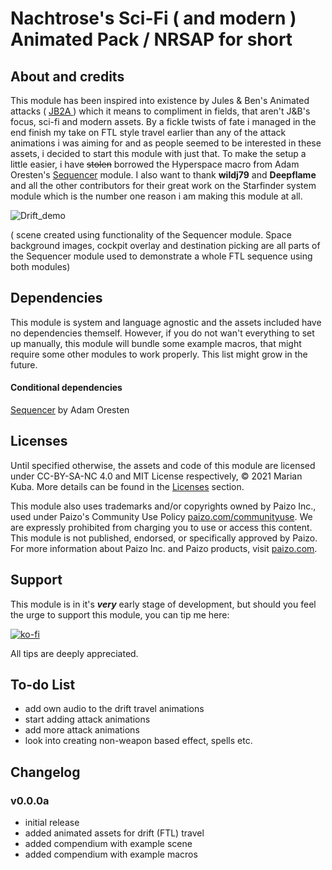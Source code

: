 # Nachtrose's Sci-Fi ( and modern ) Animated Pack / NRSAP for short

## About and credits

This module has been inspired into existence by Jules & Ben's Animated attacks ( [ JB2A ](https://github.com/Jules-Bens-Aa/JB2A_DnD5e) ) which it means to compliment in fields, that aren't J&B's focus, sci-fi and modern assets.
By a fickle twists of fate i managed in the end finish my take on FTL style travel earlier than any of the attack animations i was aiming for and as people seemed to be interested in these assets, i decided to start this module with just that. To make the setup a little easier, i have ~~stolen~~ borrowed the Hyperspace macro from Adam Oresten's [Sequencer](https://github.com/fantasycalendar/FoundryVTT-Sequencer) module.
I also want to thank **wildj79** and **Deepflame** and all the other contributors for their great work on the Starfinder system module which is the number one reason i am making this module at all.

![Drift_demo](/images/drift_travel_demo.gif)

( scene created using functionality of the Sequencer module. Space background images, cockpit overlay and destination picking are all parts of the Sequencer module used to demonstrate a whole FTL sequence using both modules)

## Dependencies

This module is system and language agnostic and the assets included have no dependencies themself.
However, if you do not wan't everything to set up manually, this module will bundle some example macros, that might require some other modules to work properly. This list might grow in the future.

 #### Conditional dependencies

   [Sequencer](https://github.com/fantasycalendar/FoundryVTT-Sequencer) by Adam Oresten
   
## Licenses

Until specified otherwise, the assets and code of this module are licensed under CC-BY-SA-NC 4.0 and MIT License respectively, © 2021 Marian Kuba. More details can be found in the [Licenses](https://github.com/Nachtrose/NRSAP/tree/main/licenses) section.

This module also uses trademarks and/or copyrights owned by Paizo Inc., used under Paizo's Community Use Policy [paizo.com/communityuse](https://www.paizo.com/communityuse). We are expressly prohibited from charging you to use or access this content. This module is not published, endorsed, or specifically approved by Paizo. For more information about Paizo Inc. and Paizo products, visit [paizo.com](https://www.paizo.com).

## Support

This module is in it's **_very_** early stage of development, but should you feel the urge to support this module, you can tip me here:

[![ko-fi](https://ko-fi.com/img/githubbutton_sm.svg)](https://ko-fi.com/J3J45HWX3)

All tips are deeply appreciated.

## To-do List

- add own audio to the drift travel animations
- start adding attack animations
- add more attack animations
- look into creating non-weapon based effect, spells etc.


## Changelog

### v0.0.0a
- initial release
- added animated assets for drift (FTL) travel
- added compendium with example scene
- added compendium with example macros
